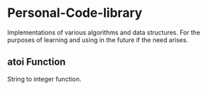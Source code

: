 # Personal-Code-library

Implementations of various algorithms and data structures. For the purposes of learning and using in the future if the need arises.

## atoi Function
String to integer function.
